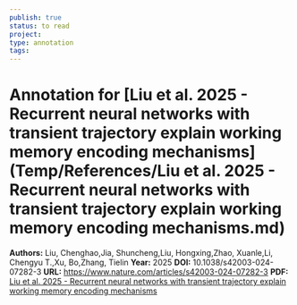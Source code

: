 ```yaml
---
publish: true
status: to read
project:
type: annotation
tags:
---
```

# Annotation for [Liu et al. 2025 - Recurrent neural networks with transient trajectory explain working memory encoding mechanisms](Temp/References/Liu et al. 2025 - Recurrent neural networks with transient trajectory explain working memory encoding mechanisms.md)

**Authors:** Liu, Chenghao,Jia, Shuncheng,Liu, Hongxing,Zhao, Xuanle,Li, Chengyu T.,Xu, Bo,Zhang, Tielin
**Year:** 2025
**DOI:** 10.1038/s42003-024-07282-3
**URL:** https://www.nature.com/articles/s42003-024-07282-3
**PDF:** [Liu et al. 2025 - Recurrent neural networks with transient trajectory explain working memory encoding mechanisms](Papers/PDFs/Liu%20et%20al.%202025%20-%20Recurrent%20neural%20networks%20with%20transient%20trajectory%20explain%20working%20memory%20encoding%20mechanisms.pdf)
